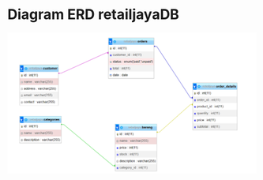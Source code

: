 # Diagram ERD retailjayaDB
![Entity Relational Diagram Online Retail Database](img/ERD-retailjaya.png)
